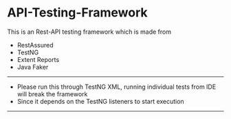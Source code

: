 # API-Testing-Framework

This is an Rest-API testing framework which is made from

- RestAssured
- TestNG
- Extent Reports
- Java Faker

---

- Please run this through TestNG XML, running individual tests from IDE will break the framework
- Since it depends on the TestNG listeners to start execution

---
